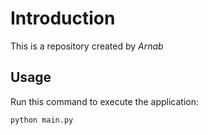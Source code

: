# Introduction

This is a repository created by *Arnab*

## Usage

Run this command to execute the application:

`python main.py`

```

